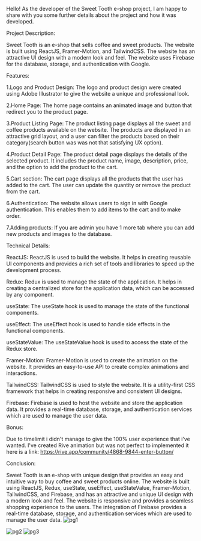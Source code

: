 Hello! As the developer of the Sweet Tooth e-shop project, I am happy to share with you some further details about the project and how it was developed.

Project Description:

Sweet Tooth is an e-shop that sells coffee and sweet products. The website is built using ReactJS, Framer-Motion, and TailwindCSS. The website has an attractive UI design with a modern look and feel. The website uses Firebase for the database, storage, and authentication with Google.

Features:

1.Logo and Product Design: The logo and product design were created using Adobe Illustrator to give the website a unique and professional look.

2.Home Page: The home page contains an animated image and button that redirect you to the product page.

3.Product Listing Page: The product listing page displays all the sweet and coffee products available on the website. The products are displayed in an attractive grid layout, and a user can filter the products based on their category(search button was was not that satisfying UX option).

4.Product Detail Page: The product detail page displays the details of the selected product. It includes the product name, image, description, price, and the option to add the product to the cart.

5.Cart section: The cart page displays all the products that the user has added to the cart. The user can update the quantity or remove the product from the cart.

6.Authentication: The website allows users to sign in with Google authentication. This enables them to add items to the cart and to make order.

7.Adding products: If you are admin you have 1 more tab where you can add new products and images to the database.

Technical Details:

ReactJS: ReactJS is used to build the website. It helps in creating reusable UI components and provides a rich set of tools and libraries to speed up the development process.

Redux: Redux is used to manage the state of the application. It helps in creating a centralized store for the application data, which can be accessed by any component.

useState: The useState hook is used to manage the state of the functional components.

useEffect: The useEffect hook is used to handle side effects in the functional components.

useStateValue: The useStateValue hook is used to access the state of the Redux store.

Framer-Motion: Framer-Motion is used to create the animation on the website. It provides an easy-to-use API to create complex animations and interactions.

TailwindCSS: TailwindCSS is used to style the website. It is a utility-first CSS framework that helps in creating responsive and consistent UI designs.

Firebase: Firebase is used to host the website and store the application data. It provides a real-time database, storage, and authentication services which are used to manage the user data.

Bonus:

Due to timelimit i didn't manage to give the 100% user experience that i've wanted.
I've created Rive animation but was not perfect to implemented it here is a link:
https://rive.app/community/4868-9844-enter-button/

Conclusion:

Sweet Tooth is an e-shop with unique design that provides an easy and intuitive way to buy coffee and sweet products online. The website is built using ReactJS, Redux, useState, useEffect, useStateValue, Framer-Motion, TailwindCSS, and Firebase, and has an attractive and unique UI design with a modern look and feel. The website is responsive and provides a seamless shopping experience to the users. The integration of Firebase  provides a real-time database, storage, and authentication services which are used to manage the user data.
![pg1](https://user-images.githubusercontent.com/104060829/230747312-76055cb8-43c7-4532-b98b-6b96753d1d9c.JPG)

![pg2](https://user-images.githubusercontent.com/104060829/230747301-f74e5b1e-9ae6-40a6-9ada-f84a0ec057f2.JPG)
![pg3](https://user-images.githubusercontent.com/104060829/230747303-de6056f6-1e01-4d5c-81cc-caecd1bdf0c1.JPG)

